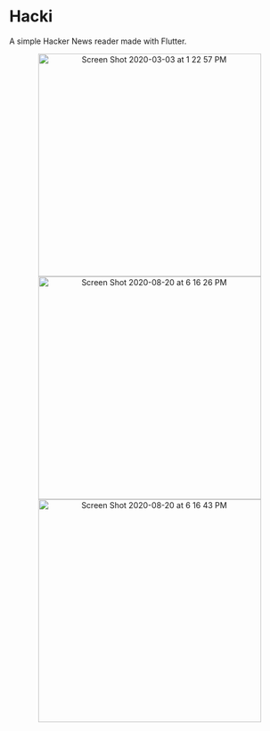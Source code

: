 # Hacki

A simple Hacker News reader made with Flutter.


<p align="center">
  <img width="400" alt="Screen Shot 2020-03-03 at 1 22 57 PM" src="https://user-images.githubusercontent.com/7277662/147392598-09e0c715-8f99-4a6e-a5d8-bc9213e12ef5.png"> 
  <img width="400" alt="Screen Shot 2020-08-20 at 6 16 26 PM" src="https://user-images.githubusercontent.com/7277662/147392599-f421ffbd-c1d3-4f9d-85e9-80be649834f3.png">
<img width="400" alt="Screen Shot 2020-08-20 at 6 16 43 PM" src="https://user-images.githubusercontent.com/7277662/147392600-f504867a-29e1-44ac-b731-5e83bc1b24a9.png">
</p>
